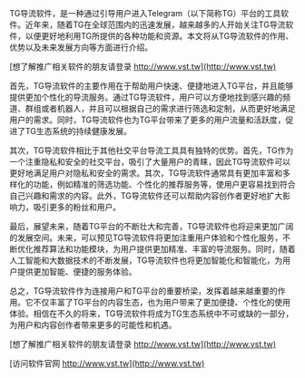 TG导流软件，是一种通过引导用户进入Telegram（以下简称TG）平台的工具软件。近年来，随着TG在全球范围内的迅速发展，越来越多的人开始关注TG导流软件，以便更好地利用TG所提供的各种功能和资源。本文将从TG导流软件的作用、优势以及未来发展方向等方面进行介绍。

[想了解推广相关软件的朋友请登录 http://www.vst.tw](http://www.vst.tw)

首先，TG导流软件的主要作用在于帮助用户快速、便捷地进入TG平台，并且能够提供更加个性化的导流服务。通过TG导流软件，用户可以方便地找到感兴趣的频道、群组或者机器人，并且可以根据自己的需求进行筛选和定制，从而更好地满足用户的需求。同时，TG导流软件也为TG平台带来了更多的用户流量和活跃度，促进了TG生态系统的持续健康发展。

其次，TG导流软件相比于其他社交平台导流工具具有独特的优势。首先，TG作为一个注重隐私和安全的社交平台，吸引了大量用户的青睐，因此TG导流软件可以更好地满足用户对隐私和安全的需求。其次，TG导流软件通常具有更加丰富和多样化的功能，例如精准的筛选功能、个性化的推荐服务等，使用户更容易找到符合自己兴趣和需求的内容。此外，TG导流软件还可以帮助内容创作者更好地扩大影响力，吸引更多的粉丝和用户。

最后，展望未来，随着TG平台的不断壮大和完善，TG导流软件也将迎来更加广阔的发展空间。未来，可以预见TG导流软件将更加注重用户体验和个性化服务，不断优化推荐算法和功能模块，为用户提供更加精准、丰富的导流服务。同时，随着人工智能和大数据技术的不断发展，TG导流软件也将更加智能化和智能化，为用户提供更加智能、便捷的服务体验。

总之，TG导流软件作为连接用户和TG平台的重要桥梁，发挥着越来越重要的作用。它不仅丰富了TG平台的内容生态，也为用户带来了更加便捷、个性化的使用体验。相信在不久的将来，TG导流软件将成为TG生态系统中不可或缺的一部分，为用户和内容创作者带来更多的可能性和机遇。

[想了解推广相关软件的朋友请登录 http://www.vst.tw](http://www.vst.tw)


[访问软件官网 http://www.vst.tw](http://www.vst.tw)
